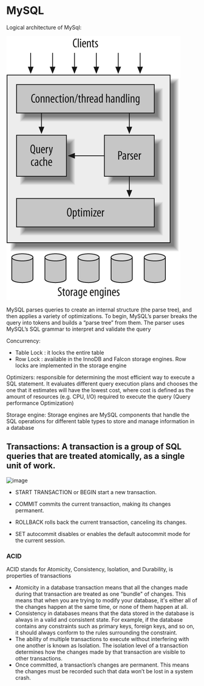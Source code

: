 # MySQL
Logical architecture of MySql: 

![alt text](image.png)

MySQL parses queries to create an internal structure (the parse tree), and then applies a variety of optimizations. To begin, MySQL’s parser breaks the query into tokens and builds a “parse tree” from them. The parser uses MySQL’s SQL grammar to interpret and validate the query

Concurrency: 
- Table Lock : it locks the entire table
- Row Lock : available in the InnoDB and Falcon storage engines. Row locks are implemented in the storage engine

Optimizers: responsible for determining the most efficient way to execute a SQL statement. It evaluates different query execution plans and chooses the one that it estimates will have the lowest cost, where cost is defined as the amount of resources (e.g. CPU, I/O) required to execute the query (Query performance Optimization)

Storage engine: Storage engines are MySQL components that handle the SQL operations for different table types to store and manage information in a database



## Transactions: A transaction is a group of SQL queries that are treated atomically, as a single unit of work.
![image](https://github.com/anhtq0111/Thuc-tap-VCcorp/assets/111045275/f657cd67-2ed9-47f3-b9fb-9842427dde15)
- START TRANSACTION or BEGIN start a new transaction.

- COMMIT commits the current transaction, making its changes permanent.

- ROLLBACK rolls back the current transaction, canceling its changes.

- SET autocommit disables or enables the default autocommit mode for the current session.

### ACID
ACID stands for Atomicity, Consistency, Isolation, and Durability, is properties of transactions
- Atomicity in a database transaction means that all the changes made during that transaction are treated as one "bundle" of changes. This means that when you are trying to modify your database, it's either all of the changes happen at the same time, or none of them happen at all.
- Consistency in databases means that the data stored in the database is always in a valid and consistent state. For example, if the database contains any constraints such as primary keys, foreign keys, and so on, it should always conform to the rules surrounding the constraint.
- The ability of multiple transactions to execute without interfering with one another is known as Isolation. The isolation level of a transaction determines how the changes made by that transaction are visible to other transactions.
- Once committed, a transaction’s changes are permanent. This means the changes must be recorded such that data won’t be lost in a system crash. 


